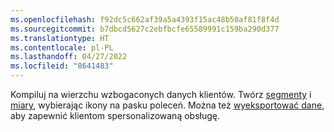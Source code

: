 ```yaml
---
ms.openlocfilehash: f92dc5c662af39a5a4393f15ac48b50af81f8f4d
ms.sourcegitcommit: b7dbcd5627c2ebfbcfe65589991c159ba290d377
ms.translationtype: HT
ms.contentlocale: pl-PL
ms.lasthandoff: 04/27/2022
ms.locfileid: "8641483"
---
```

Kompiluj na wierzchu wzbogaconych danych klientów. Twórz [segmenty](../segments.md) i [miary](../measures.md), wybierając ikony na pasku poleceń. Można też [wyeksportować dane](../export-destinations.md), aby zapewnić klientom spersonalizowaną obsługę.